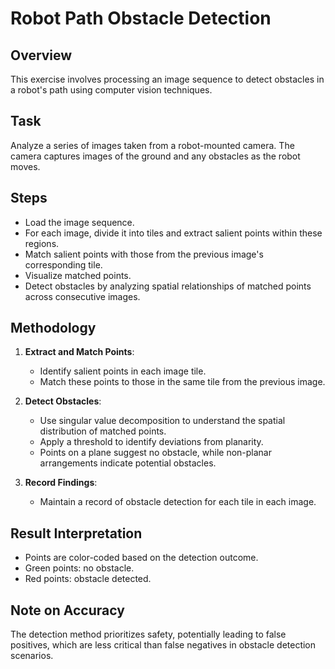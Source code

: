 # Robot Path Obstacle Detection

## Overview

This exercise involves processing an image sequence to detect obstacles in a robot's path using computer vision techniques.

## Task

Analyze a series of images taken from a robot-mounted camera. The camera captures images of the ground and any obstacles as the robot moves. 

## Steps

- Load the image sequence.
- For each image, divide it into tiles and extract salient points within these regions.
- Match salient points with those from the previous image's corresponding tile.
- Visualize matched points.
- Detect obstacles by analyzing spatial relationships of matched points across consecutive images.

## Methodology

1. **Extract and Match Points**: 
   - Identify salient points in each image tile.
   - Match these points to those in the same tile from the previous image.

2. **Detect Obstacles**:
   - Use singular value decomposition to understand the spatial distribution of matched points.
   - Apply a threshold to identify deviations from planarity.
   - Points on a plane suggest no obstacle, while non-planar arrangements indicate potential obstacles.

3. **Record Findings**:
   - Maintain a record of obstacle detection for each tile in each image.

## Result Interpretation

- Points are color-coded based on the detection outcome.
- Green points: no obstacle.
- Red points: obstacle detected.

## Note on Accuracy

The detection method prioritizes safety, potentially leading to false positives, which are less critical than false negatives in obstacle detection scenarios.


